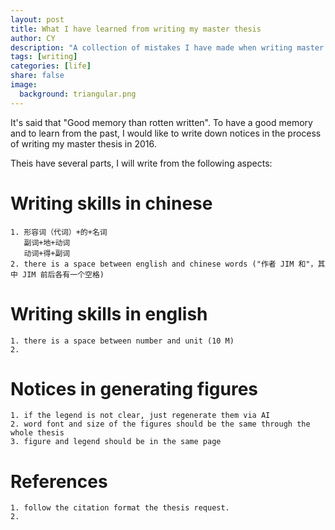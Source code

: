 ```yaml
---
layout: post
title: What I have learned from writing my master thesis
author: CY
description: "A collection of mistakes I have made when writing master thesis"
tags: [writing]
categories: [life]
share: false
image:
  background: triangular.png
---
```


It's said that "Good memory than rotten written". To have a good memory and to learn from the past, I would like to write down notices in the process of writing my master thesis in 2016.    

Theis have several parts, I will write from the following aspects:  
     
# Writing skills in chinese     

```
1. 形容词（代词）+的+名词
   副词+地+动词
   动词+得+副词
2. there is a space between english and chinese words ("作者 JIM 和"，其中 JIM 前后各有一个空格)
```

# Writing skills in english      

```
1. there is a space between number and unit (10 M)
2. 
```

# Notices in generating figures     

```
1. if the legend is not clear, just regenerate them via AI
2. word font and size of the figures should be the same through the whole thesis
3. figure and legend should be in the same page
```

# References

```
1. follow the citation format the thesis request.
2. 
```       